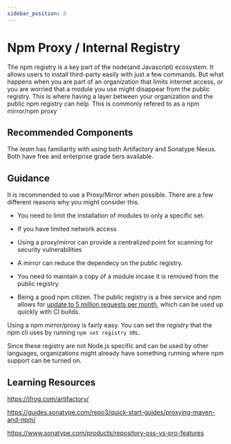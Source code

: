 ```yaml
---
sidebar_position: 3
---
```


# Npm Proxy / Internal Registry

The npm registry is a key part of the node(and Javascript) ecosystem.  It allows users to install third-party easily with just a few commands.  But what happens when you are part of an organization that limits internet access, or you are worried that a module you use might disappear from the public registry.  This is where having a layer between your organization and the public npm registry can help.  This is commonly refered to as a npm mirror/npm proxy


## Recommended Components

The *team* has familiarity with using both Artifactory and Sonatype Nexus.  Both have free and enterprise grade tiers available.


## Guidance

It is recommended to use a Proxy/Mirror when possible. There are a few different reasons why you might consider this.

* You need to limit the installation of modules to only a specific set.

* If you have limited network access

* Using a proxy/mirror can provide a centralized point for scanning for security vulnerabilities

* A mirror can reduce the dependecy on the public registry.

* You need to maintain a copy of a module incase it is removed from the public registry.

* Being a good npm citizen.  The public registry is a free service and npm allows for [update to 5 million requests per month](https://blog.npmjs.org/post/187698412060/acceptible-use), which can be used up quickly with CI builds.

Using a npm mirror/proxy is fairly easy.  You can set the *registry* that the npm cli uses by running `npm set registry URL`.

Since these registry are not Node.js specific and can be used by other languages, organizations might already have something running where npm support can be turned on.

## Learning Resources

https://jfrog.com/artifactory/

https://guides.sonatype.com/repo3/quick-start-guides/proxying-maven-and-npm/

https://www.sonatype.com/products/repository-oss-vs-pro-features
